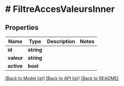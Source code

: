 # # FiltreAccesValeursInner

## Properties

Name | Type | Description | Notes
------------ | ------------- | ------------- | -------------
**id** | **string** |  |
**valeur** | **string** |  |
**active** | **bool** |  |

[[Back to Model list]](../../README.md#models) [[Back to API list]](../../README.md#endpoints) [[Back to README]](../../README.md)
